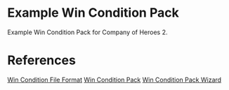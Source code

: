 # Example Win Condition Pack
Example Win Condition Pack for Company of Heroes 2.

# References
[Win Condition File Format](//modding.companyofheroes.com/win-condition-file-format)
[Win Condition Pack](//modding.companyofheroes.com/win-condition-pack)
[Win Condition Pack Wizard](//modding.companyofheroes.com/win-condition-pack-wizard)
